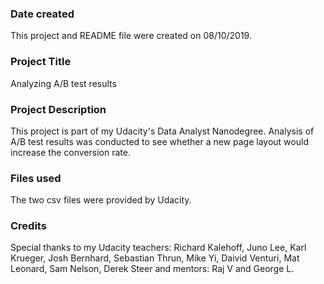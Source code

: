 ### Date created
This project and README file were created on 08/10/2019.

### Project Title
Analyzing A/B test results

### Project Description
This project is part of my Udacity's Data Analyst Nanodegree. Analysis of A/B test results was conducted to see whether a new page layout would increase the conversion rate.

### Files used
The two csv files were provided by Udacity.

### Credits
Special thanks to my Udacity teachers: Richard Kalehoff, Juno Lee, Karl Krueger, Josh Bernhard, Sebastian Thrun, Mike Yi, Daivid Venturi, Mat Leonard, Sam Nelson, Derek Steer and mentors: Raj V and George L.
